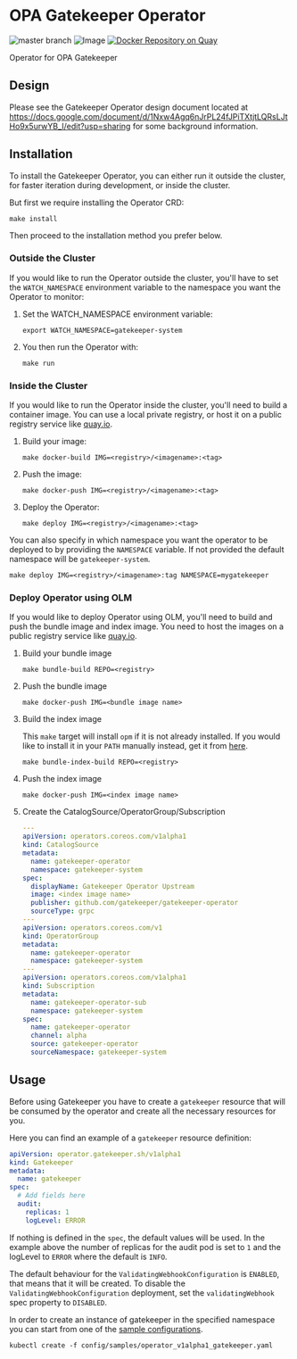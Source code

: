# OPA Gatekeeper Operator
![master branch](https://github.com/gatekeeper/gatekeeper-operator/workflows/Go/badge.svg?branch=master)
![Image](https://github.com/gatekeeper/gatekeeper-operator/workflows/Image/badge.svg)
[![Docker Repository on
Quay](https://quay.io/repository/gatekeeper/gatekeeper-operator/status "Docker
Repository on
Quay")](https://quay.io/repository/gatekeeper/gatekeeper-operator)

Operator for OPA Gatekeeper

## Design

Please see the Gatekeeper Operator design document located at
https://docs.google.com/document/d/1Nxw4Agq6nJrPL24fJPiTXtjtLQRsLJtHo9x5urwYB_I/edit?usp=sharing
for some background information.

## Installation

To install the Gatekeeper Operator, you can either run it outside the cluster,
for faster iteration during development, or inside the cluster.

But first we require installing the Operator CRD:

```shell
make install
```

Then proceed to the installation method you prefer below.

### Outside the Cluster

If you would like to run the Operator outside the cluster, you'll have to set the
`WATCH_NAMESPACE` environment variable to the namespace you want the
Operator to monitor:

1. Set the WATCH_NAMESPACE environment variable:
    ```shell
    export WATCH_NAMESPACE=gatekeeper-system
    ```
1. You then run the Operator with:
    ```shell
    make run
    ```

### Inside the Cluster

If you would like to run the Operator inside the cluster, you'll need to build
a container image. You can use a local private registry, or host it on a public
registry service like [quay.io](https://quay.io).

1. Build your image:
    ```shell
    make docker-build IMG=<registry>/<imagename>:<tag>
    ```
1. Push the image:
    ```shell
    make docker-push IMG=<registry>/<imagename>:<tag>
    ```
1. Deploy the Operator:
    ```shell
    make deploy IMG=<registry>/<imagename>:<tag>
    ```

You can also specify in which namespace you want the operator to be deployed to by
providing the `NAMESPACE` variable. If not provided the default namespace will be 
`gatekeeper-system`.

```shell
make deploy IMG=<registry>/<imagename>:tag NAMESPACE=mygatekeeper
```

### Deploy Operator using OLM

If you would like to deploy Operator using OLM, you'll need to build and push the bundle image and index image. You need to host the images on a public registry service like [quay.io](https://quay.io).

1. Build your bundle image
    ```shell
    make bundle-build REPO=<registry>
    ```
1. Push the bundle image
    ```shell
    make docker-push IMG=<bundle image name>
    ```
1. Build the index image

    This `make` target will install `opm` if it is not already installed. If
    you would like to install it in your `PATH` manually instead, get it from
    [here](https://github.com/operator-framework/operator-registry/releases).
    ```shell
    make bundle-index-build REPO=<registry>
    ```
1. Push the index image
    ```shell
    make docker-push IMG=<index image name>
    ```
1. Create the CatalogSource/OperatorGroup/Subscription
    ```yaml
    ---
    apiVersion: operators.coreos.com/v1alpha1
    kind: CatalogSource
    metadata:
      name: gatekeeper-operator
      namespace: gatekeeper-system
    spec:
      displayName: Gatekeeper Operator Upstream
      image: <index image name>
      publisher: github.com/gatekeeper/gatekeeper-operator
      sourceType: grpc
    ---
    apiVersion: operators.coreos.com/v1
    kind: OperatorGroup
    metadata:
      name: gatekeeper-operator
      namespace: gatekeeper-system
    ---
    apiVersion: operators.coreos.com/v1alpha1
    kind: Subscription
    metadata:
      name: gatekeeper-operator-sub
      namespace: gatekeeper-system
    spec:
      name: gatekeeper-operator
      channel: alpha
      source: gatekeeper-operator
      sourceNamespace: gatekeeper-system
    ```

## Usage

Before using Gatekeeper you have to create a `gatekeeper` resource that will be consumed by the operator and create all the necessary resources for you.

Here you can find an example of a `gatekeeper` resource definition:

```yaml
apiVersion: operator.gatekeeper.sh/v1alpha1
kind: Gatekeeper
metadata:
  name: gatekeeper
spec:
  # Add fields here
  audit:
    replicas: 1
    logLevel: ERROR
```

If nothing is defined in the `spec`, the default values will be used. In the example above the number of replicas for the audit pod is set to `1` and the logLevel to `ERROR` where the default is `INFO`.

The default behaviour for the `ValidatingWebhookConfiguration` is `ENABLED`, that means that it will be created. To disable the `ValidatingWebhookConfiguration` deployment, set the `validatingWebhook` spec property to `DISABLED`.

In order to create an instance of gatekeeper in the specified namespace you can start from one of the [sample configurations](config/samples).

```shell
kubectl create -f config/samples/operator_v1alpha1_gatekeeper.yaml
```
